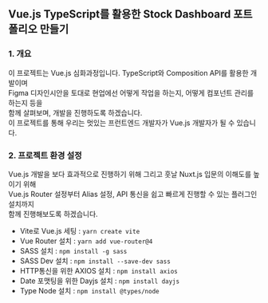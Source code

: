 ## Vue.js TypeScript를 활용한 Stock Dashboard 포트폴리오 만들기

### 1. 개요

이 프로젝트는 Vue.js 심화과정입니다. TypeScript와 Composition API를 활용한 개발이며 <br />
Figma 디자인시안을 토대로 현업에선 어떻게 작업을 하는지, 어떻게 컴포넌트 관리를 하는지 등을 <br />
함께 살펴보며, 개발을 진행하도록 하겠습니다. <br />
이 프로젝트를 통해 우리는 멋있는 프런트엔드 개발자가 Vue.js 개발자가 될 수 있습니다.

### 2. 프로젝트 환경 설정

Vue.js 개발을 보다 효과적으로 진행하기 위해 그리고 훗날 Nuxt.js 입문의 이해도를 높이기 위해 <br />
Vue.js Router 설정부터 Alias 설정, API 통신을 쉽고 빠르게 진행할 수 있는 플러그인 설치까지 <br />
함께 진행해보도록 하겠습니다. <br />

-   Vite로 Vue.js 세팅 : `yarn create vite`
-   Vue Router 설치 : `yarn add vue-router@4`
-   SASS 설치 : `npm install -g sass`
-   SASS Dev 설치 : `npm install --save-dev sass`
-   HTTP통신을 위한 AXIOS 설치 : `npm install axios`
-   Date 포맷팅을 위한 Dayjs 설치 : `npm install dayjs`
-   Type Node 설치 : `npm install @types/node`
